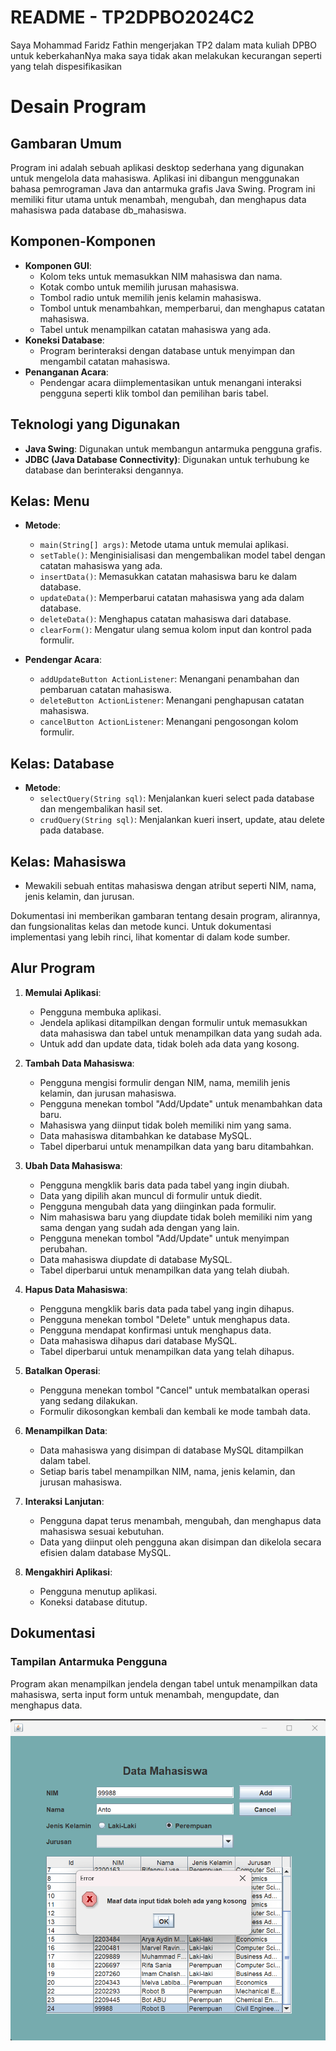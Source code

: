 # README - TP2DPBO2024C2
Saya Mohammad Faridz Fathin mengerjakan TP2 dalam mata kuliah DPBO untuk keberkahanNya maka saya tidak akan melakukan kecurangan seperti yang telah dispesifikasikan
# Desain Program

## Gambaran Umum
Program ini adalah sebuah aplikasi desktop sederhana yang digunakan untuk mengelola data mahasiswa. Aplikasi ini dibangun menggunakan bahasa pemrograman Java dan antarmuka grafis Java Swing. Program ini memiliki fitur utama untuk menambah, mengubah, dan menghapus data mahasiswa pada database db_mahasiswa.

## Komponen-Komponen
- **Komponen GUI**: 
  - Kolom teks untuk memasukkan NIM mahasiswa dan nama.
  - Kotak combo untuk memilih jurusan mahasiswa.
  - Tombol radio untuk memilih jenis kelamin mahasiswa.
  - Tombol untuk menambahkan, memperbarui, dan menghapus catatan mahasiswa.
  - Tabel untuk menampilkan catatan mahasiswa yang ada.
- **Koneksi Database**: 
  - Program berinteraksi dengan database untuk menyimpan dan mengambil catatan mahasiswa.
- **Penanganan Acara**: 
  - Pendengar acara diimplementasikan untuk menangani interaksi pengguna seperti klik tombol dan pemilihan baris tabel.

## Teknologi yang Digunakan
- **Java Swing**: Digunakan untuk membangun antarmuka pengguna grafis.
- **JDBC (Java Database Connectivity)**: Digunakan untuk terhubung ke database dan berinteraksi dengannya.


## Kelas: Menu
- **Metode**:
  - `main(String[] args)`: Metode utama untuk memulai aplikasi.
  - `setTable()`: Menginisialisasi dan mengembalikan model tabel dengan catatan mahasiswa yang ada.
  - `insertData()`: Memasukkan catatan mahasiswa baru ke dalam database.
  - `updateData()`: Memperbarui catatan mahasiswa yang ada dalam database.
  - `deleteData()`: Menghapus catatan mahasiswa dari database.
  - `clearForm()`: Mengatur ulang semua kolom input dan kontrol pada formulir.

- **Pendengar Acara**:
  - `addUpdateButton ActionListener`: Menangani penambahan dan pembaruan catatan mahasiswa.
  - `deleteButton ActionListener`: Menangani penghapusan catatan mahasiswa.
  - `cancelButton ActionListener`: Menangani pengosongan kolom formulir.

## Kelas: Database
- **Metode**:
  - `selectQuery(String sql)`: Menjalankan kueri select pada database dan mengembalikan hasil set.
  - `crudQuery(String sql)`: Menjalankan kueri insert, update, atau delete pada database.

## Kelas: Mahasiswa
- Mewakili sebuah entitas mahasiswa dengan atribut seperti NIM, nama, jenis kelamin, dan jurusan.

Dokumentasi ini memberikan gambaran tentang desain program, alirannya, dan fungsionalitas kelas dan metode kunci. Untuk dokumentasi implementasi yang lebih rinci, lihat komentar di dalam kode sumber.

## Alur Program

1. **Memulai Aplikasi**:
   - Pengguna membuka aplikasi.
   - Jendela aplikasi ditampilkan dengan formulir untuk memasukkan data mahasiswa dan tabel untuk menampilkan data yang sudah ada.
   - Untuk add dan update data, tidak boleh ada data yang kosong.

2. **Tambah Data Mahasiswa**:
   - Pengguna mengisi formulir dengan NIM, nama, memilih jenis kelamin, dan jurusan mahasiswa.
   - Pengguna menekan tombol "Add/Update" untuk menambahkan data baru.
   - Mahasiswa yang diinput tidak boleh memiliki nim yang sama. 
   - Data mahasiswa ditambahkan ke database MySQL.
   - Tabel diperbarui untuk menampilkan data yang baru ditambahkan.

3. **Ubah Data Mahasiswa**:
   - Pengguna mengklik baris data pada tabel yang ingin diubah.
   - Data yang dipilih akan muncul di formulir untuk diedit.
   - Pengguna mengubah data yang diinginkan pada formulir.
   - Nim mahasiswa baru yang diupdate tidak boleh memiliki nim yang sama dengan yang sudah ada dengan yang lain. 
   - Pengguna menekan tombol "Add/Update" untuk menyimpan perubahan.
   - Data mahasiswa diupdate di database MySQL.
   - Tabel diperbarui untuk menampilkan data yang telah diubah.

4. **Hapus Data Mahasiswa**:
   - Pengguna mengklik baris data pada tabel yang ingin dihapus.
   - Pengguna menekan tombol "Delete" untuk menghapus data.
   - Pengguna mendapat konfirmasi untuk menghapus data.
   - Data mahasiswa dihapus dari database MySQL.
   - Tabel diperbarui untuk menampilkan data yang telah dihapus.

5. **Batalkan Operasi**:
   - Pengguna menekan tombol "Cancel" untuk membatalkan operasi yang sedang dilakukan.
   - Formulir dikosongkan kembali dan kembali ke mode tambah data.

6. **Menampilkan Data**:
   - Data mahasiswa yang disimpan di database MySQL ditampilkan dalam tabel.
   - Setiap baris tabel menampilkan NIM, nama, jenis kelamin, dan jurusan mahasiswa.

7. **Interaksi Lanjutan**:
   - Pengguna dapat terus menambah, mengubah, dan menghapus data mahasiswa sesuai kebutuhan.
   - Data yang diinput oleh pengguna akan disimpan dan dikelola secara efisien dalam database MySQL.

8. **Mengakhiri Aplikasi**:
   - Pengguna menutup aplikasi.
   - Koneksi database ditutup.
## Dokumentasi

### Tampilan Antarmuka Pengguna
Program akan menampilkan jendela dengan tabel untuk menampilkan data mahasiswa, serta input form untuk menambah, mengupdate, dan menghapus data.

[![SR](https://github.com/fridzfth/TP2DPBO2024C2/blob/d76cf0244c565525d8bc16562ea866c49da19d9a/Screeenshots%20%20Screenrecords/Screenshot%202024-03-19%20185040.png)](https://github.com/fridzfth/TP2DPBO2024C2/blob/d76cf0244c565525d8bc16562ea866c49da19d9a/Screeenshots%20%20Screenrecords/Screenrecord.mkv)
